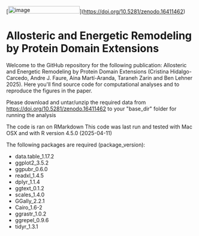 [[<img width="191" height="20" alt="image" src="https://github.com/user-attachments/assets/5a0514b7-3586-44f6-970a-9ced3e5928f1" />](https://zenodo.org/badge/DOI/10.5281/zenodo.16411462.svg)](https://doi.org/10.5281/zenodo.16411462)

# Allosteric and Energetic Remodeling by Protein Domain Extensions
Welcome to the GitHub repository for the following publication: Allosteric and Energetic Remodeling by Protein Domain Extensions (Cristina Hidalgo-Carcedo, Andre J. Faure, Aina Martí-Aranda, Taraneh Zarin and Ben Lehner 2025).
Here you'll find source code for computational analyses and to reproduce the figures in the paper.

Please download and untar/unzip the required data from https://doi.org/10.5281/zenodo.16411462 to your "base_dir" folder for running the analysis

The code is ran on RMarkdown
This code was last run and  tested with Mac OSX and with R version 4.5.0 (2025-04-11)

The following packages are required (package_version):
- data.table_1.17.2
- ggplot2_3.5.2
- ggpubr_0.6.0
- readxl_1.4.5
- dplyr_1.1.4 
- ggtext_0.1.2
- scales_1.4.0
- GGally_2.2.1
- Cairo_1.6-2
- ggrastr_1.0.2
- ggrepel_0.9.6
- tidyr_1.3.1

